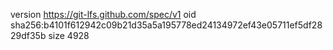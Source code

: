 version https://git-lfs.github.com/spec/v1
oid sha256:b4101f612942c09b21d35a5a195778ed24134972ef43e05711ef5df2829df35b
size 4928
